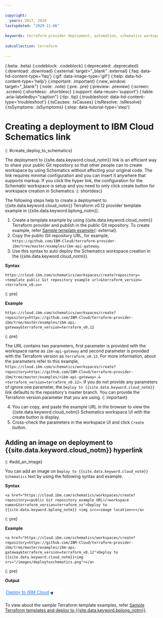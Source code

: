 ```yaml
---

copyright:
  years: 2017, 2020
lastupdated: "2020-11-06"

keywords: terraform provider deployment, automation, schematics workspace, ibm cloud terraform provider deployment, schematics workspace creation, auto deploy 

subcollection: terraform

---
```


{:beta: .beta}
{:codeblock: .codeblock}
{:deprecated: .deprecated}
{:download: .download}
{:external: target="_blank" .external}
{:faq: data-hd-content-type='faq'}
{:gif: data-image-type='gif'}
{:help: data-hd-content-type='help'}
{:important: .important}
{:new_window: target="_blank"}
{:note: .note}
{:pre: .pre}
{:preview: .preview}
{:screen: .screen}
{:shortdesc: .shortdesc}
{:support: data-reuse='support'}
{:table: .aria-labeledby="caption"}
{:tip: .tip}
{:troubleshoot: data-hd-content-type='troubleshoot'}
{:tsCauses: .tsCauses}
{:tsResolve: .tsResolve}
{:tsSymptoms: .tsSymptoms}
{:step: data-tutorial-type='step'}

# Creating a deployment to IBM Cloud Schematics link
{: #create_deploy_to_schematics}

The deployment to {{site.data.keyword.cloud_notm}} link is an efficient way to share your public Git repository so that other people can to create workspace by using Schematics without affecting your original code. The link requires minimal configuration and you can insert it anywhere that supports markup. If you click the hyper link, the configuration for the Schematic workspace is setup and you need to only click create button for workspace creation in Schematics.
{: shortdesc}

The following steps help to create a deployment to {{site.data.keyword.cloud_notm}} Terraform v0.12 provider template example in {{site.data.keyword.bplong_notm}}.

1. Create a template example by using {{site.data.keyword.cloud_notm}} Terraform provider and publish in the public Git repository. To create example, refer [Sample template example](https://github.com/IBM-Cloud/terraform-provider-ibm/tree/master/examples){: external}.
2. Copy the public Git repository URL, for example, `https://github.com/IBM-Cloud/terraform-provider-ibm/tree/master/examples/ibm-api-gateway`.
3. Use this syntax to auto deploy the Schematics workspace creation in the {{site.data.keyword.cloud_notm}}.

  **Syntax**

  ```
  https://cloud.ibm.com/schematics/workspaces/create?repository=<template public Git repository example url>&terraform_version=<terraform_v0.xx>
  ```
  {: pre}

  **Example**

  ```
  https://cloud.ibm.com/schematics/workspaces/create?repository=https://github.com/IBM-Cloud/terraform-provider-ibm/tree/master/examples/ibm-api-gateway&terraform_version=terraform_v0.12
  ```
  {: pre}

  The URL contains two parameters, first parameter is provided with the workspace name as `ibm-api-gateway` and second parameter is provided with the Terraform version as `terraform_v0.12`. For more information, about the parameters refer to this example, `https://cloud.ibm.com/schematics/workspaces/create?repository=https://github.com/IBM-Cloud/terraform-provider-ibm/tree/master/examples/<ibm-api-gateway>.&<terraform_version=terraform_v0.12>`. If you do not provide any parameters of ignore one parameter, the `Deploy to {{site.data.keyword.cloud_notm}}` link defaults to the repository's master branch. You can provide the Terraform version parameter that you are using.
  {: important}

4. You can copy, and paste the example URL in the browser to view the {{site.data.keyword.cloud_notm}} Schematics workspace UI with the create button is display.
5. Cross-check the parameters in the workspace UI and click `Create` button.

## Adding an image on deployment to {{site.data.keyword.cloud_notm}} hyperlink
{: #add_an_image}

You can add an image on `Deploy to {{site.data.keyword.cloud_notm}} Schematics` text by using the following syntax and example.

**Syntax**
```
<a href="https://cloud.ibm.com/schematics/workspaces/create?repository=<public Git repository example URL>/<workspace name>&terraform_version=terraform_xx">Deploy to {{site.data.keyword.bplong_notm}} <img src=<image location>></a>
```
{: pre}

**Example**

```
<a href="https://cloud.ibm.com/schematics/workspaces/create?repository=https://github.com/IBM-Cloud/terraform-provider-ibm/tree/master/examples/ibm-api-gateway&terraform_version=terraform_v0.12">Deploy to {{site.data.keyword.cloud_notm}}<img src="/images/deploytoschematics.png"></a>
```
{: pre}

**Output**

<img src="/images/deploytoschematics.png" alt="Deploy to {{site.data.keyword.cloud_notm}}" width="200" style="width: 200px; border-style: none"/>

To view about the sample Terraform template examples, refer [Sample Terraform templates and deploy to {{site.data.keyword.bplong_notm}}](/docs/terraform?topic=terraform-sample_terraformtemplates#api-gwy-template).

